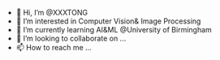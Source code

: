 - 👋 Hi, I’m @XXXTONG
- 👀 I’m interested in Computer Vision& Image Processing
- 🌱 I’m currently learning AI&ML @University of Birmingham
- 💞️ I’m looking to collaborate on ...
- 📫 How to reach me ...

<!---
XXXTONG/XXXTONG is a ✨ special ✨ repository because its `README.md` (this file) appears on your GitHub profile.
You can click the Preview link to take a look at your changes.
--->
